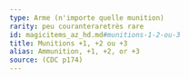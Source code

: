 ```yaml
---
type: Arme (n'importe quelle munition)
rarity: peu couranteraretrès rare
id: magicitems_az_hd.md#munitions-1-2-ou-3
title: Munitions +1, +2 ou +3
alias: Ammunition, +1, +2, or +3
source: (CDC p174)
---
```


